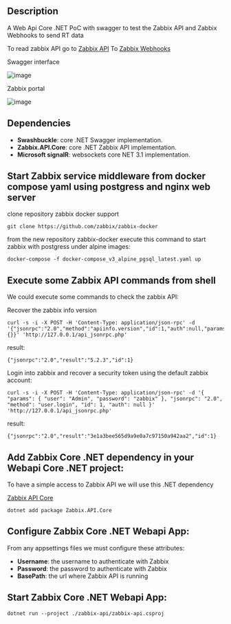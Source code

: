 ## Description
A Web Api Core .NET PoC with swagger to test the Zabbix API and Zabbix Webhooks to send RT data

To read zabbix API go to [Zabbix API](https://www.zabbix.com/documentation/current/manual/api/reference)
To [Zabbix Webhooks](https://www.zabbix.com/documentation/current/manual/config/notifications/media/webhook)

Swagger interface

![image](https://user-images.githubusercontent.com/1216181/104812893-b9c97300-5805-11eb-811d-d54dd6533d2a.png)

Zabbix portal

![image](https://user-images.githubusercontent.com/1216181/104812914-ef6e5c00-5805-11eb-87ad-b273bf8ddd47.png)


## Dependencies

- **Swashbuckle**: core .NET Swagger implementation.
- **Zabbix.API.Core**: core .NET Zabbix API implementation.
- **Microsoft signalR**: websockets core NET 3.1 implementation.

## Start Zabbix service middleware from docker compose yaml using postgress and nginx web server
clone repository zabbix docker support

```
git clone https://github.com/zabbix/zabbix-docker
```

from the new repository zabbix-docker execute this command to start zabbix with postgress
under alpine images:

```
docker-compose -f docker-compose_v3_alpine_pgsql_latest.yaml up
```

## Execute some Zabbix API commands from shell
We could execute some commands to check the zabbix API:

Recover the zabbix info version
```
curl -s -i -X POST -H 'Content-Type: application/json-rpc' -d '{"jsonrpc":"2.0","method":"apiinfo.version","id":1,"auth":null,"params":{}}' 'http://127.0.0.1/api_jsonrpc.php'
```

result:
```
{"jsonrpc":"2.0","result":"5.2.3","id":1}
```

Login into zabbix and recover a security token using the default zabbix account:

```
curl -s -i -X POST -H 'Content-Type: application/json-rpc' -d '{ "params": { "user": "Admin", "password": "zabbix" }, "jsonrpc": "2.0", "method": "user.login", "id": 1, "auth": null }' 'http://127.0.0.1/api_jsonrpc.php'
```

result:
```
{"jsonrpc":"2.0","result":"3e1a3bee565d9a9e0a7c97150a942aa2","id":1}
```

## Add Zabbix Core .NET dependency in your Webapi Core .NET project:
To have a simple access to Zabbix API we will use this .NET dependency

[Zabbix API Core](https://share.zabbix.com/zabbix-tools-and-utilities/dir-libraries/c/zabbix-net-core-api-library)
```
dotnet add package Zabbix.API.Core
```

## Configure Zabbix Core .NET Webapi App:
From any appsettings files we must configure these attributes:

- **Username**: the username to authenticate with Zabbix
- **Password**: the password to authenticate with Zabbix
- **BasePath**: the url where Zabbix API is running

## Start Zabbix Core .NET Webapi App:
```
dotnet run --project ./zabbix-api/zabbix-api.csproj
```
